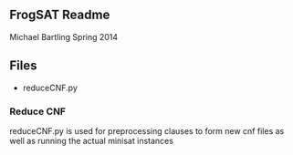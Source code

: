 ## FrogSAT Readme

Michael Bartling
Spring 2014

## Files

- reduceCNF.py

### Reduce CNF

reduceCNF.py is used for preprocessing clauses to form new cnf files as well as running the actual minisat instances
